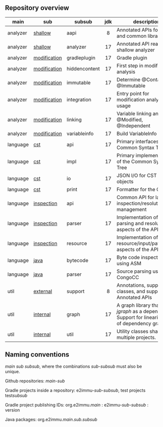 Repository overview
-------------------

| main     | sub                                                             | subsub        | jdk | description                    |
|----------|-----------------------------------------------------------------|---------------|:--:|--------------------------------|
| analyzer | [shallow](https://github.com/e2immu/analyzer-shallow)           | aapi          | 8  | Annotated APIs for JDK and common libraries |
| analyzer | [shallow](https://github.com/e2immu/analyzer-shallow)           | analyzer      | 17 | Annotated API reader and shallow analyzer  |
| analyzer | [modification](https://github.com/e2immu/analyzer-modification) | gradleplugin  | 17 | Gradle plugin |
| analyzer | [modification](https://github.com/e2immu/analyzer-modification) | hiddencontent | 17 | First step in modification analysis |
| analyzer | [modification](https://github.com/e2immu/analyzer-modification) | immutable     | 17 | Determine @Container, @Immutable |
| analyzer | [modification](https://github.com/e2immu/analyzer-modification) | integration   | 17 | Entry point for modification analyzer usage |
| analyzer | [modification](https://github.com/e2immu/analyzer-modification) | linking       | 17 | Variable linking analysis, @Modified, @Independent |
| analyzer | [modification](https://github.com/e2immu/analyzer-modification) | variableinfo  | 17 | Build VariableInfo objects |
| language | [cst](https://github.com/e2immu/language-cst)                   | api           | 17 | Primary interfaces of the Common Syntax Tree |
| language | [cst](https://github.com/e2immu/language-cst)                   | impl          | 17 | Primary implementation of the Common Syntax Tree |
| language | [cst](https://github.com/e2immu/language-cst)                   | io            | 17 | JSON I/O for CST analysis objects |
| language | [cst](https://github.com/e2immu/language-cst)                   | print         | 17 | Formatter for the CST |
| language | [inspection](https://github.com/e2immu/language-inspection)     | api           | 17 | Common API for language inspection/resolution/path management |
| language | [inspection](https://github.com/e2immu/language-inspection)     | parser        | 17 | Implementation of the parsing and resolution aspects of the API |
| language | [inspection](https://github.com/e2immu/language-inspection)     | resource      | 17 | Implementation of the resource/input/path aspects of the API |
| language | [java](https://github.com/e2immu/language-java)                 | bytecode      | 17 | Byte code inspection using ASM |
| language | [java](https://github.com/e2immu/language-java)                 | parser        | 17 | Source parsing using CongoCC |
| util     | [external](https://github.com/e2immu/util-external)             | support       | 8  | Annotations, support classes, and support for Annotated APIs |
| util     | [internal](https://github.com/e2immu/util-internal)             | graph         | 17 | A graph library that uses _jgraph_ as a dependency. Support for linearization of dependency graphs. |
| util     | [internal](https://github.com/e2immu/util-internal)             | util          | 17 | Utility classes shared by multiple projects. |


Naming conventions
------------------

_main_ _sub_ _subsub_, where the combinations _sub-subsub_ must also be unique.

Github repositories: _main-sub_

Gradle projects inside a repository: e2immu-_sub_-_subsub_, test projects test*subsub*

Gradle project publishing IDs: org.e2immu._main_ : e2immu-_sub-subsub_ : version

Java packages: org.e2immu._main_._sub_._subsub_
